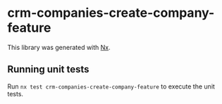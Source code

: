 # crm-companies-create-company-feature

This library was generated with [Nx](https://nx.dev).

## Running unit tests

Run `nx test crm-companies-create-company-feature` to execute the unit tests.
